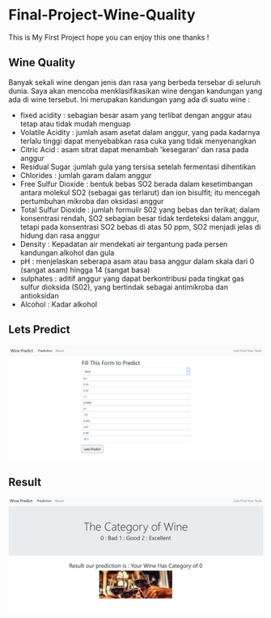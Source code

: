 # Final-Project-Wine-Quality
This is My First Project 
hope you can enjoy this one thanks !
## Wine Quality 

Banyak sekali wine dengan jenis dan rasa yang berbeda tersebar di seluruh dunia. Saya akan mencoba menklasifikasikan wine dengan kandungan yang ada di wine tersebut.
Ini merupakan kandungan yang ada di suatu wine :
- fixed acidity : sebagian besar asam yang terlibat dengan anggur atau tetap atau tidak mudah menguap
- Volatile Acidity : jumlah asam asetat dalam anggur, yang pada kadarnya terlalu tinggi dapat menyebabkan rasa cuka yang tidak menyenangkan
- Citric Acid : asam sitrat dapat menambah 'kesegaran' dan rasa pada anggur
- Residual Sugar :jumlah gula yang tersisa setelah fermentasi dihentikan
- Chlorides : jumlah garam dalam anggur
- Free Sulfur Dioxide :  bentuk bebas SO2 berada dalam kesetimbangan antara molekul SO2 (sebagai gas terlarut) dan ion bisulfit; itu mencegah pertumbuhan mikroba dan oksidasi anggur
- Total Sulfur Dioxide :  jumlah formulir S02 yang bebas dan terikat; dalam konsentrasi rendah, SO2 sebagian besar tidak terdeteksi dalam anggur, tetapi pada konsentrasi SO2 bebas di atas 50 ppm, SO2 menjadi jelas di hidung dan rasa anggur
- Density : Kepadatan air mendekati air tergantung pada persen kandungan alkohol dan gula
- pH : menjelaskan seberapa asam atau basa anggur dalam skala dari 0 (sangat asam) hingga 14 (sangat basa)
- sulphates : aditif anggur yang dapat berkontribusi pada tingkat gas sulfur dioksida (S02), yang bertindak sebagai antimikroba dan antioksidan
- Alcohol : Kadar alkohol

## Lets Predict
![](Images/predik.png)

## Result
![](Images/result.png)





  
